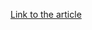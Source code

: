 [Link to the article](https://www.welivesecurity.com/en/we-live-science/how-inspire-scientists-unlocked-403-cybersecurity-podcast/)
